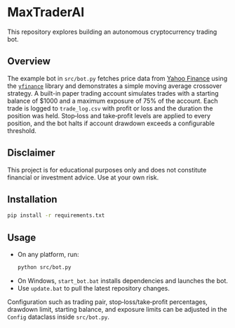 # MaxTraderAI

This repository explores building an autonomous cryptocurrency trading bot.

## Overview

The example bot in `src/bot.py` fetches price data from [Yahoo Finance](https://finance.yahoo.com/) using the [`yfinance`](https://github.com/ranaroussi/yfinance) library and demonstrates a simple moving average crossover strategy. A built-in paper trading account simulates trades with a starting balance of $1000 and a maximum exposure of 75% of the account. Each trade is logged to `trade_log.csv` with profit or loss and the duration the position was held.  Stop‑loss and take‑profit levels are applied to every position, and the bot halts if account drawdown exceeds a configurable threshold.


## Disclaimer
This project is for educational purposes only and does not constitute financial or investment advice. Use at your own risk.

## Installation
```bash
pip install -r requirements.txt
```

## Usage

- On any platform, run:
  ```bash
  python src/bot.py
  ```
- On Windows, `start_bot.bat` installs dependencies and launches the bot.
- Use `update.bat` to pull the latest repository changes.

Configuration such as trading pair, stop‑loss/take‑profit percentages, drawdown limit, starting balance, and exposure limits can be adjusted in the `Config` dataclass inside `src/bot.py`.


